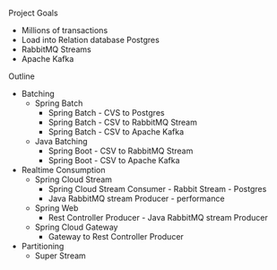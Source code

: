 

Project Goals

- Millions of transactions
- Load into Relation database Postgres
- RabbitMQ Streams
- Apache Kafka

Outline 

- Batching
  - Spring Batch
    - Spring Batch - CVS to Postgres
    - Spring Batch - CSV to RabbitMQ Stream
    - Spring Batch - CSV to Apache Kafka
  - Java Batching 
    - Spring Boot - CSV to RabbitMQ Stream
    - Spring Boot - CSV to Apache Kafka
- Realtime Consumption
  - Spring Cloud Stream
    - Spring Cloud Stream Consumer - Rabbit Stream - Postgres
    - Java RabbitMQ stream Producer - performance
  - Spring Web
    - Rest Controller Producer - Java RabbitMQ stream Producer
  - Spring Cloud Gateway
    - Gateway to Rest Controller Producer
- Partitioning
  - Super Stream